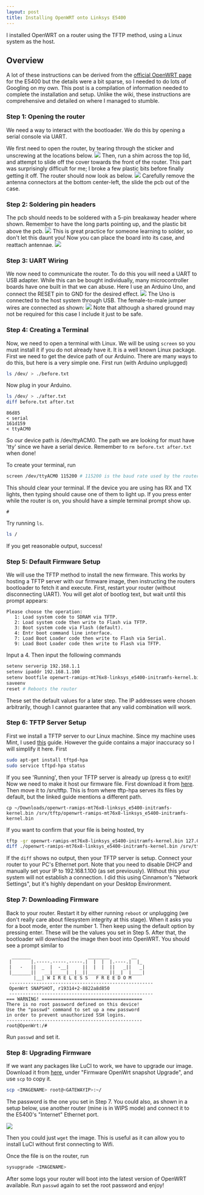 ```yaml
---
layout: post
title: Installing OpenWRT onto Linksys E5400
---
```


I installed OpenWRT on a router using the TFTP method, using a Linux system as the host.

## Overview

A lot of these instructions can be derived from the [official OpenWRT page](https://openwrt.org/toh/linksys/e5400) for the E5400 but the details were a bit sparse, so I needed to do lots of Googling on my own. This post is a compilation of information needed to complete the installation and setup. Unlike the wiki, these instructions are comprehensive and detailed on where I managed to stumble.

### Step 1: Opening the router
We need a way to interact with the bootloader. We do this by opening a serial console via UART.

We first need to open the router, by tearing through the sticker and unscrewing at the locations below.
![](/assets/images/openwrt/back.jpg)
Then, run a shim across the top lid, and attempt to slide off the cover towards the front of the router. This part was surprisingly difficult for me; I broke a few plastic bits before finally getting it off. The router should now look as below.
![](/assets/images/openwrt/open.jpg)
Carefully remove the antenna connectors at the bottom center-left, the slide the pcb out of the case.

### Step 2: Soldering pin headers
The pcb should needs to be soldered with a 5-pin breakaway header where shown. Remember to have the long parts pointing up, and the plastic bit above the pcb.
![](/assets/images/openwrt/pcb_sol.jpg)
This is great practice for someone learning to solder, so don't let this daunt you! Now you can place the board into its case, and reattach antennae.
![](/assets/images/openwrt/open_sol.jpg)

### Step 3: UART Wiring
We now need to communicate the router. To do this you will need a UART to USB adapter. While this can be bought individually, many microcontroller boards have one built in that we can abuse. Here I use an Arduino Uno, and connect the RESET pin to GND for the desired effect.
![](/assets/images/openwrt/serial.jpg)
The Uno is connected to the host system through USB. The female-to-male jumper wires are connected as shown:
![](/assets/images/openwrt/wiring.png)
Note that although a shared ground may not be required for this case I include it just to be safe.

### Step 4: Creating a Terminal
Now, we need to open a terminal with Linux. We will be using ```screen``` so you must install it if you do not already have it. It is a well known Linux package.
First we need to get the device path of our Arduino. There are many ways to do this, but here is a very simple one. First run (with Arduino unplugged)
```bash
ls /dev/ > ./before.txt
```
Now plug in your Arduino.
```bash
ls /dev/ > ./after.txt
diff before.txt after.txt
```
```
86d85
< serial
161d159
< ttyACM0
```
So our device path is /dev/ttyACM0. The path we are looking for must have 'tty' since we have a serial device. Remember to ```rm before.txt after.txt``` when done!

To create your terminal, run
```bash
screen /dev/ttyACM0 115200 # 115200 is the baud rate used by the router
```
This should clear your terminal. If the device you are using has RX and TX lights, then typing should cause one of them to light up. If you press enter while the router is on, you should have a simple terminal prompt show up.
```
#
```
Try running ```ls```.
```bash
ls /
```
If you get reasonable output, success!

### Step 5: Default Firmware Setup
We will use the TFTP method to install the new firmware. This works by hosting a TFTP server with our firmware image, then instructing the routers bootloader to fetch it and execute. First, restart your router (without disconnecting UART). You will get alot of bootlog text, but wait until this prompt appears:
```
Please choose the operation:
   1: Load system code to SDRAM via TFTP.
   2: Load system code then write to Flash via TFTP.
   3: Boot system code via Flash (default).
   4: Entr boot command line interface.
   7: Load Boot Loader code then write to Flash via Serial.
   9: Load Boot Loader code then write to Flash via TFTP.
```
Input a 4. Then input the following commands
```bash
setenv serverip 192.168.1.1
setenv ipaddr 192.168.1.100
setenv bootfile openwrt-ramips-mt76x8-linksys_e5400-initramfs-kernel.bin
saveenv
reset # Reboots the router
```
These set the default values for a later step. The IP addresses were chosen arbitrarily, though I cannot guarantee that any valid combination will work.

### Step 6: TFTP Server Setup
First we install a TFTP server to our Linux machine. Since my machine uses Mint, I used [this](https://help.ubuntu.com/community/TFTP) guide. However the guide contains a major inaccuracy so I will simplify it here. First
```bash
sudo apt-get install tftpd-hpa
sudo service tftpd-hpa status
```
If you see 'Running', then your TFTP server is already up (press q to exit)! Now we need to make it host our firmware file. First download it from [here](https://downloads.openwrt.org/snapshots/targets/ramips/mt76x8/openwrt-ramips-mt76x8-linksys_e5400-initramfs-kernel.bin). Then move it to /srv/tftp. This is from where tftp-hpa serves its files by default, but the linked guide mentions a different path.
```
cp ~/Downloads/openwrt-ramips-mt76x8-linksys_e5400-initramfs-kernel.bin /srv/tftp/openwrt-ramips-mt76x8-linksys_e5400-initramfs-kernel.bin
```
If you want to confirm that your file is being hosted, try
```bash
tftp -gr openwrt-ramips-mt76x8-linksys_e5400-initramfs-kernel.bin 127.0.0.1:69 # Download from local server
diff ./openwrt-ramips-mt76x8-linksys_e5400-initramfs-kernel.bin /srv/tftp/openwrt-ramips-mt76x8-linksys_e5400-initramfs-kernel.bin
```
If the ```diff``` shows no output, then your TFTP server is setup. Connect your router to your PC's Ethernet port. Note that you need to disable DHCP and manually set your IP to 192.168.1.100 (as set previously). Without this your system will not establish a connection. I did this using Cinnamon's "Network Settings", but it's highly dependant on your Desktop Environment.

### Step 7: Downloading Firmware

Back to your router. Restart it by either running ```reboot``` or unplugging (we don't really care about filesystem integrity at this stage). When it asks you for a boot mode, enter the number 1. Then keep using the default option by pressing enter. These will be the values you set in Step 5. After that, the bootloader will download the image then boot into OpenWRT. You should see a prompt similar to
```
  _______                     ________        __
 |       |.-----.-----.-----.|  |  |  |.----.|  |_
 |   -   ||  _  |  -__|     ||  |  |  ||   _||   _|
 |_______||   __|_____|__|__||________||__|  |____|
          |__| W I R E L E S S   F R E E D O M
 -----------------------------------------------------
 OpenWrt SNAPSHOT, r19314+2-8822a8d850
 -----------------------------------------------------
=== WARNING! =====================================
There is no root password defined on this device!
Use the "passwd" command to set up a new password
in order to prevent unauthorized SSH logins.
--------------------------------------------------
root@OpenWrt:/# 
```
Run ```passwd``` and set it.

### Step 8: Upgrading Firmware
If we want any packages like LuCI to work, we have to upgrade our image. Download it from [here](https://openwrt.org/toh/linksys/e5400#installation), under "Firmware OpenWrt snapshot Upgrade", and use ```scp``` to copy it.
```bash
scp <IMAGENAME> root@<GATEWAYIP>:~/
```
The password is the one you set in Step 7. You could also, as shown in a setup below, use another router (mine is in WIPS mode) and connect it to the E5400's "Internet" Ethernet port.

![](/assets/images/openwrt/bootstrap.jpg)

Then you could just ```wget``` the image. This is useful as it can allow you to install LuCI without first connecting to Wifi.

Once the file is on the router, run
```bash
sysupgrade <IMAGENAME>
```
After some logs your router will boot into the latest version of OpenWRT available. Run ```passwd``` again to set the root password and enjoy!
